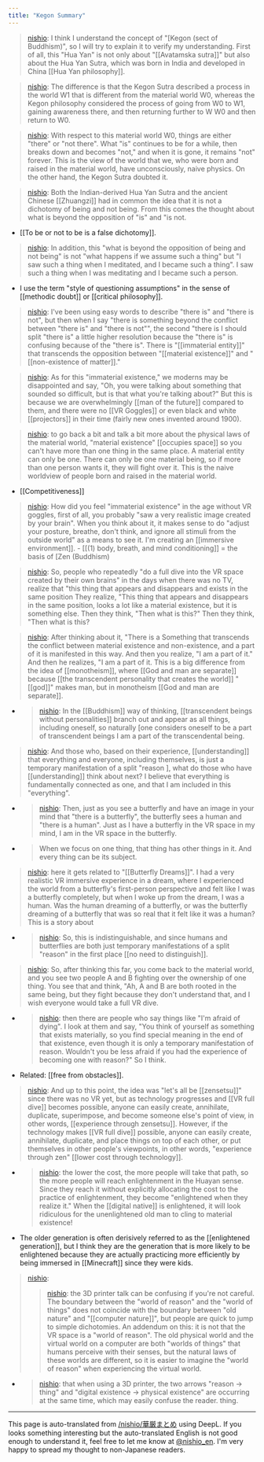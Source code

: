 ```yaml
---
title: "Kegon Summary"
---
```


> [nishio](https://twitter.com/nishio/status/1472422079593336847): I think I understand the concept of "[Kegon (sect of Buddhism)", so I will try to explain it to verify my understanding.
> First of all, this "Hua Yan" is not only about "[[Avatamska sutra]]" but also about the Hua Yan Sutra, which was born in India and developed in China [[Hua Yan philosophy]].

> [nishio](https://twitter.com/nishio/status/1472422454174044163): The difference is that the Kegon Sutra described a process in the world W1 that is different from the material world W0, whereas the Kegon philosophy considered the process of going from W0 to W1, gaining awareness there, and then returning further to W W0 and then return to W0.

> [nishio](https://twitter.com/nishio/status/1472424144755392513): With respect to this material world W0, things are either "there" or "not there". What "is" continues to be for a while, then breaks down and becomes "not," and when it is gone, it remains "not" forever. This is the view of the world that we, who were born and raised in the material world, have unconsciously, naive physics.
> On the other hand, the Kegon Sutra doubted it.

> [nishio](https://twitter.com/nishio/status/1472425817242497027): Both the Indian-derived Hua Yan Sutra and the ancient Chinese [[Zhuangzi]] had in common the idea that it is not a dichotomy of being and not being. From this comes the thought about what is beyond the opposition of "is" and "is not.
- [[To be or not to be is a false dichotomy]].

> [nishio](https://twitter.com/nishio/status/1472426876237131782): In addition, this "what is beyond the opposition of being and not being" is not "what happens if we assume such a thing" but "I saw such a thing when I meditated, and I became such a thing". I saw such a thing when I was meditating and I became such a person.
- I use the term "style of questioning assumptions" in the sense of [[methodic doubt]] or [[critical philosophy]].

> [nishio](https://twitter.com/nishio/status/1472427528472379396): I've been using easy words to describe "there is" and "there is not", but then when I say "there is something beyond the conflict between "there is" and "there is not"", the second "there is I should split "there is" a little higher resolution because the "there is" is confusing because of the "there is". There is "[[immaterial entity]]" that transcends the opposition between "[[material existence]]" and "[[non-existence of matter]]."

> [nishio](https://twitter.com/nishio/status/1472428435448680449): As for this "immaterial existence," we moderns may be disappointed and say, "Oh, you were talking about something that sounded so difficult, but is that what you're talking about?" But this is because we are overwhelmingly [[man of the future]] compared to them, and there were no [[VR Goggles]] or even black and white [[projectors]] in their time (fairly new ones invented around 1900).

> [nishio](https://twitter.com/nishio/status/1472430940857434112): to go back a bit and talk a bit more about the physical laws of the material world, "material existence" [[occupies space]] so you can't have more than one thing in the same place. A material entity can only be one. There can only be one material being, so if more than one person wants it, they will fight over it. This is the naive worldview of people born and raised in the material world.
- [[Competitiveness]]

> [nishio](https://twitter.com/nishio/status/1472432439297716225): How did you feel "immaterial existence" in the age without VR goggles, first of all, you probably "saw a very realistic image created by your brain". When you think about it, it makes sense to do "adjust your posture, breathe, don't think, and ignore all stimuli from the outside world" as a means to see it. I'm creating an [[immersive environment]].
    - [[(1) body, breath, and mind conditioning]] = the basis of [Zen (Buddhism)

> [nishio](https://twitter.com/nishio/status/1472435714302562307): So, people who repeatedly "do a full dive into the VR space created by their own brains" in the days when there was no TV, realize that "this thing that appears and disappears and exists in the same position They realize, "This thing that appears and disappears in the same position, looks a lot like a material existence, but it is something else. Then they think, "Then what is this?" Then they think, "Then what is this?

> [nishio](https://twitter.com/nishio/status/1472437209081200641): After thinking about it, "There is a Something that transcends the conflict between material existence and non-existence, and a part of it is manifested in this way. And then you realize, "I am a part of it." And then he realizes, "I am a part of it.
> This is a big difference from the idea of [[monotheism]], where [[God and man are separate]] because [[the transcendent personality that creates the world]] "[[god]]" makes man, but in monotheism [[God and man are separate]].
- > [nishio](https://twitter.com/nishio/status/1472437636170391553): In the [[Buddhism]] way of thinking, [[transcendent beings without personalities]] branch out and appear as all things, including oneself, so naturally [one considers oneself to be a part of transcendent beings I am a part of the transcendental being.

> [nishio](https://twitter.com/nishio/status/1472439298503081989): And those who, based on their experience, [[understanding]] that everything and everyone, including themselves, is just a temporary manifestation of a split "reason ], what do those who have [[understanding]] think about next?
> I believe that everything is fundamentally connected as one, and that I am included in this "everything".
- > [nishio](https://twitter.com/nishio/status/1472441338369277955): Then, just as you see a butterfly and have an image in your mind that "there is a butterfly", the butterfly sees a human and "there is a human". Just as I have a butterfly in the VR space in my mind, I am in the VR space in the butterfly.
- > When we focus on one thing, that thing has other things in it. And every thing can be its subject.

> [nishio](https://twitter.com/nishio/status/1472442016969953280): here it gets related to "[[Butterfly Dreams]]". I had a very realistic VR immersive experience in a dream, where I experienced the world from a butterfly's first-person perspective and felt like I was a butterfly completely, but when I woke up from the dream, I was a human. Was the human dreaming of a butterfly, or was the butterfly dreaming of a butterfly that was so real that it felt like it was a human? This is a story about
- > [nishio](https://twitter.com/nishio/status/1472442545796169730): So, this is indistinguishable, and since humans and butterflies are both just temporary manifestations of a split "reason" in the first place [[no need to distinguish]].

> [nishio](https://twitter.com/nishio/status/1472443465875488771): So, after thinking this far, you come back to the material world, and you see two people A and B fighting over the ownership of one thing. You see that and think, "Ah, A and B are both rooted in the same being, but they fight because they don't understand that, and I wish everyone would take a full VR dive.
- > [nishio](https://twitter.com/nishio/status/1472443862660837378): then there are people who say things like "I'm afraid of dying". I look at them and say, "You think of yourself as something that exists materially, so you find special meaning in the end of that existence, even though it is only a temporary manifestation of reason. Wouldn't you be less afraid if you had the experience of becoming one with reason?" So I think.
- Related: [[free from obstacles]].

> [nishio](https://twitter.com/nishio/status/1472446015966167046): And up to this point, the idea was "let's all be [[zensetsu]]" since there was no VR yet, but as technology progresses and [[VR full dive]] becomes possible, anyone can easily create, annihilate, duplicate, superimpose, and become someone else's point of view, in other words, [[experience through zensetsu]]. However, if the technology makes [[VR full dive]] possible, anyone can easily create, annihilate, duplicate, and place things on top of each other, or put themselves in other people's viewpoints, in other words, "experience through zen" [[lower cost through technology]].
- > [nishio](https://twitter.com/nishio/status/1472446817044660225): the lower the cost, the more people will take that path, so the more people will reach enlightenment in the Huayan sense. Since they reach it without explicitly allocating the cost to the practice of enlightenment, they become "enlightened when they realize it." When the [[digital native]] is enlightened, it will look ridiculous for the unenlightened old man to cling to material existence!
- The older generation is often derisively referred to as the [[enlightened generation]], but I think they are the generation that is more likely to be enlightened because they are actually practicing more efficiently by being immersed in [[Minecraft]] since they were kids.

> [nishio](https://twitter.com/nishio/status/1472449602016395264):
>  >[nishio](https://twitter.com/nishio/status/1472242305088499717): the 3D printer talk can be confusing if you're not careful. The boundary between the "world of reason" and the "world of things" does not coincide with the boundary between "old nature" and "[[computer nature]]", but people are quick to jump to simple dichotomies.
>  An addendum on this: it is not that the VR space is a "world of reason". The old physical world and the virtual world on a computer are both "worlds of things" that humans perceive with their senses, but the natural laws of these worlds are different, so it is easier to imagine the "world of reason" when experiencing the virtual world.
- > [nishio](https://twitter.com/nishio/status/1472450248220225537): that when using a 3D printer, the two arrows "reason -> thing" and "digital existence -> physical existence" are occurring at the same time, which may easily confuse the reader. thing.
---
This page is auto-translated from [/nishio/華厳まとめ](https://scrapbox.io/nishio/華厳まとめ) using DeepL. If you looks something interesting but the auto-translated English is not good enough to understand it, feel free to let me know at [@nishio_en](https://twitter.com/nishio_en). I'm very happy to spread my thought to non-Japanese readers.